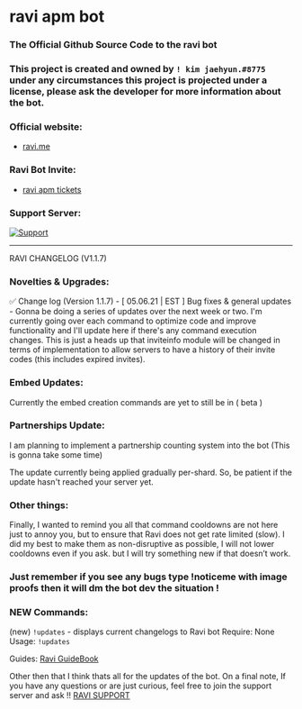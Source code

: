 # ravi apm bot 

### The Official Github Source Code to the ravi bot

### This project is created and owned by `! kim jaehyun.#8775` under any circumstances this project is projected under a license, please ask the developer for more information about the bot.

### Official website:
- [ravi.me](https://ravi-docs.gitbook.io)

### Ravi Bot Invite:

- [ravi apm tickets](https://bit.ly/ravitickets)

### Support Server:

  <a href="https://discord.gg/gv2vjKqZP7">
    <img src="https://img.shields.io/discord/515071617815019520.svg?label=Discord&logo=Discord&colorB=7289da&style=for-the-badge" alt="Support">
  </a>

---

RAVI CHANGELOG (V1.1.7)

### Novelties & Upgrades:
✅ Change log (Version 1.1.7) - [ 05.06.21 | EST ]
Bug fixes & general updates -
Gonna be doing a series of updates over the next week or two. I'm currently going over each command to optimize code and improve functionality and I'll update here if there's any command execution changes. This is just a heads up that inviteinfo module will be changed in terms of implementation to allow servers to have a history of their invite codes (this includes expired invites).

### Embed Updates:
Currently the embed creation commands are yet to still be in ( beta )

### Partnerships Update:
I am planning to implement a partnership counting system into the bot (This is gonna take some time) 

The update currently being applied gradually per-shard. So, be patient if the update hasn't reached your server yet.

### Other things:
Finally, I wanted to remind you all that command cooldowns are not here just to annoy you, but to ensure that Ravi does not get rate limited (slow). I did my best to make them as non-disruptive as possible, I will not lower cooldowns even if you ask. but I will try something new if that doesn’t work.

### Just remember if you see any bugs type !noticeme <reason> with image proofs then it will dm the bot dev the situation !

### NEW Commands:
(new) `!updates` - displays current changelogs to Ravi bot
Require: None
Usage: `!updates`

Guides: [Ravi GuideBook](https://ravi-docs.gitbook.io/ravi-documentaion/guide) 

Other then that I think thats all for the updates of the bot. 
On a final note, If you have any questions or are just curious, feel free to join the support server and ask !! [RAVI SUPPORT](https://discord.gg/gv2vjKqZP7)
